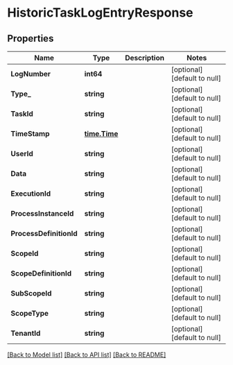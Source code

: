 # HistoricTaskLogEntryResponse

## Properties
Name | Type | Description | Notes
------------ | ------------- | ------------- | -------------
**LogNumber** | **int64** |  | [optional] [default to null]
**Type_** | **string** |  | [optional] [default to null]
**TaskId** | **string** |  | [optional] [default to null]
**TimeStamp** | [**time.Time**](time.Time.md) |  | [optional] [default to null]
**UserId** | **string** |  | [optional] [default to null]
**Data** | **string** |  | [optional] [default to null]
**ExecutionId** | **string** |  | [optional] [default to null]
**ProcessInstanceId** | **string** |  | [optional] [default to null]
**ProcessDefinitionId** | **string** |  | [optional] [default to null]
**ScopeId** | **string** |  | [optional] [default to null]
**ScopeDefinitionId** | **string** |  | [optional] [default to null]
**SubScopeId** | **string** |  | [optional] [default to null]
**ScopeType** | **string** |  | [optional] [default to null]
**TenantId** | **string** |  | [optional] [default to null]

[[Back to Model list]](../README.md#documentation-for-models) [[Back to API list]](../README.md#documentation-for-api-endpoints) [[Back to README]](../README.md)

